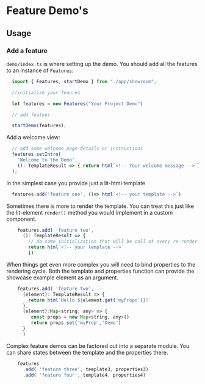 # Feature Demo's

## Usage

### Add a feature

`demo/index.ts` is where setting up the demo. You should add all the features to an instance of `Features`:
```javascript
  import { Features, startDemo } from "./app/showroom";

  //initialize your feaures

  let features = new Features("Your Project Demo")

  // add featues

  startDemo(features);
```

Add a welcome view:
```javascript
  // add some welcome page details or instructions
  features.setIntro(
    'Welcome to the Demo',
    (): TemplateResult => { return html`<!-- Your welcome message -->`}
  );
```

In the simplest case you provide just a lit-html template
```javascript
  features.add('feature one', ()=> html`<!-- your template -->`)
```

Sometimes there is more to render the template. You can treat this just like the lit-element `render()` method you would implement in a custom component.
```javascript
    features.add( 'feature two',
      (): TemplateResult => {
        // do some initialization that will be call at every re-render
        return html`<!-- your template -->`
        })
```

When things get even more complex you will need to bind properties to the rendering cycle. Both the template and properties function can provide the showcase example element as an argument.
```javascript
    features.add( 'feature two',
      (element): TemplateResult => {
        return html`Hello ${element.get('myPropo')}!`
      },
      (element):Map<string, any> => {
         const props = new Map<string, any>()
         return props.set('myProp','Demo')
      }
      )
```



Complex feature demos can be factored out into a separate module. You can share states between the template and the properties there.
```javascript
    features
      .add( 'feature three', template3, properties3)
      .add( 'feature four', template4, properties4)
```
